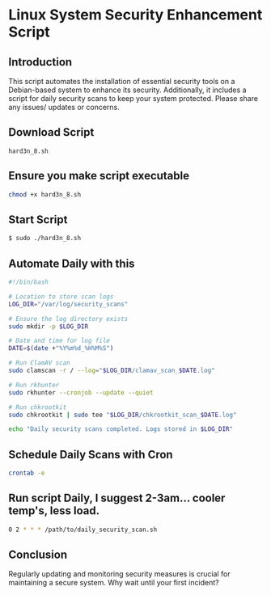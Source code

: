 # Linux System Security Enhancement Script

## Introduction

This script automates the installation of essential security tools on a Debian-based system to enhance its security. Additionally, it includes a script for daily security scans to keep your system protected. Please share any issues/ updates or concerns. 

## Download Script
```
hard3n_8.sh
```
## Ensure you make script executable
```bash
chmod +x hard3n_8.sh
```
## Start Script
```bash
$ sudo ./hard3n_8.sh
```
## Automate Daily with this
```bash
#!/bin/bash

# Location to store scan logs
LOG_DIR="/var/log/security_scans"

# Ensure the log directory exists
sudo mkdir -p $LOG_DIR

# Date and time for log file
DATE=$(date +"%Y%m%d_%H%M%S")

# Run ClamAV scan
sudo clamscan -r / --log="$LOG_DIR/clamav_scan_$DATE.log"

# Run rkhunter
sudo rkhunter --cronjob --update --quiet

# Run chkrootkit
sudo chkrootkit | sudo tee "$LOG_DIR/chkrootkit_scan_$DATE.log"

echo "Daily security scans completed. Logs stored in $LOG_DIR"
```
## Schedule Daily Scans with Cron
```bash
crontab -e
```
## Run script Daily, I suggest 2-3am... cooler temp's, less load.
```bash
0 2 * * * /path/to/daily_security_scan.sh
```
## Conclusion

Regularly updating and monitoring security measures is crucial for maintaining a secure system. Why wait until your first incident?

